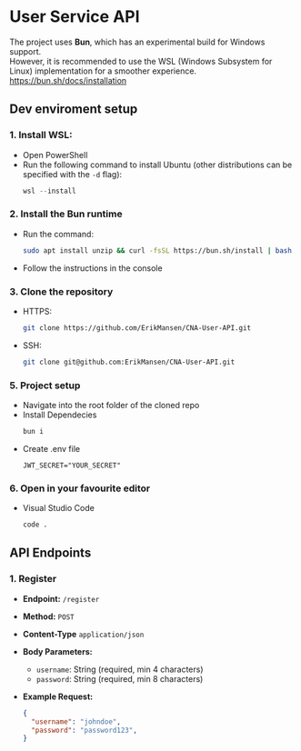 # User Service API

The project uses **Bun**, which has an experimental build for Windows support.
<br>However, it is recommended to use the WSL (Windows Subsystem for Linux) implementation for a smoother experience.
<br>https://bun.sh/docs/installation

## Dev enviroment setup

### 1. Install WSL:
- Open PowerShell
- Run the following command to install Ubuntu (other distributions can be specified with the `-d` flag):
  ```powershell
  wsl --install
  ```

### 2. Install the Bun runtime

- Run the command:
   ```bash
   sudo apt install unzip && curl -fsSL https://bun.sh/install | bash
   ```
- Follow the instructions in the console


### 3. Clone the repository

- HTTPS:
  ```bash
  git clone https://github.com/ErikMansen/CNA-User-API.git
  ```
- SSH:
  ```bash
  git clone git@github.com:ErikMansen/CNA-User-API.git
  ```

### 5. Project setup
- Navigate into the root folder of the cloned repo
- Install Dependecies
  ```bash
  bun i
  ```
- Create .env file
  ```.env
  JWT_SECRET="YOUR_SECRET"
  ```
  
### 6. Open in your favourite editor

- Visual Studio Code
  ```bash
  code .
  ```

## API Endpoints

### 1. Register

- **Endpoint:** `/register`
- **Method:** `POST`
- **Content-Type** `application/json`
- **Body Parameters:**
  - `username`: String (required, min 4 characters)
  - `password`: String (required, min 8 characters)
 
- **Example Request:**
  ```json
  {
    "username": "johndoe",
    "password": "password123",
  }
  ```

